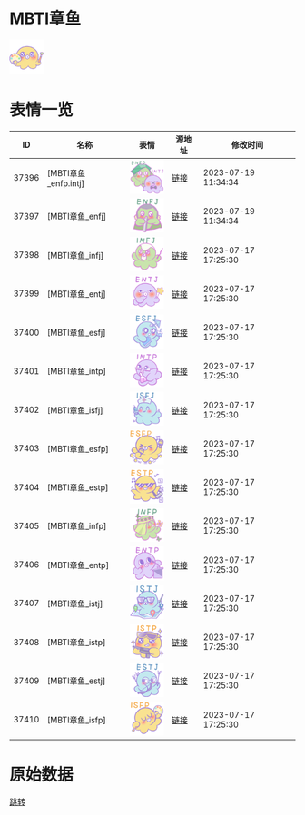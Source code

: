 # MBTI章鱼

<img src="./cover.png" height="60" alt="cover" />

# 表情一览

|ID|名称|表情|源地址|修改时间|
|----|----|----|----|----|
|37396|[MBTI章鱼_enfp.intj]|<img src="./pic/037396_%5BMBTI章鱼_enfp.intj%5D.png" height="60" alt="enfp.intj"/>|[链接](https://i0.hdslb.com/bfs/garb/cdbc7b3676aa7fa97b03f3e4b07793ea75a31572.png)|2023-07-19 11:34:34|
|37397|[MBTI章鱼_enfj]|<img src="./pic/037397_%5BMBTI章鱼_enfj%5D.png" height="60" alt="enfj"/>|[链接](https://i0.hdslb.com/bfs/garb/aa5d374fc4f959b3cc02ab1c9dc808d9c0d0e188.png)|2023-07-19 11:34:34|
|37398|[MBTI章鱼_infj]|<img src="./pic/037398_%5BMBTI章鱼_infj%5D.png" height="60" alt="infj"/>|[链接](https://i0.hdslb.com/bfs/garb/dbc3c94bec42b49bc6058ec4a4ba4fac8e35b5aa.png)|2023-07-17 17:25:30|
|37399|[MBTI章鱼_entj]|<img src="./pic/037399_%5BMBTI章鱼_entj%5D.png" height="60" alt="entj"/>|[链接](https://i0.hdslb.com/bfs/garb/b855a8994b173622cc4ec0a7cfa44bd42a0807de.png)|2023-07-17 17:25:30|
|37400|[MBTI章鱼_esfj]|<img src="./pic/037400_%5BMBTI章鱼_esfj%5D.png" height="60" alt="esfj"/>|[链接](https://i0.hdslb.com/bfs/garb/012c6a62eab0205271a87c789ad152bb70779679.png)|2023-07-17 17:25:30|
|37401|[MBTI章鱼_intp]|<img src="./pic/037401_%5BMBTI章鱼_intp%5D.png" height="60" alt="intp"/>|[链接](https://i0.hdslb.com/bfs/garb/2b07d41d51ee8d5974bd080b12b7c066ce65f2b0.png)|2023-07-17 17:25:30|
|37402|[MBTI章鱼_isfj]|<img src="./pic/037402_%5BMBTI章鱼_isfj%5D.png" height="60" alt="isfj"/>|[链接](https://i0.hdslb.com/bfs/garb/269ba3c054d54d044b849159e7af14c9c2c91ec9.png)|2023-07-17 17:25:30|
|37403|[MBTI章鱼_esfp]|<img src="./pic/037403_%5BMBTI章鱼_esfp%5D.png" height="60" alt="esfp"/>|[链接](https://i0.hdslb.com/bfs/garb/c765a854cf7dec685419b519a970dd741846c0d8.png)|2023-07-17 17:25:30|
|37404|[MBTI章鱼_estp]|<img src="./pic/037404_%5BMBTI章鱼_estp%5D.png" height="60" alt="estp"/>|[链接](https://i0.hdslb.com/bfs/garb/a4eb2411334cb8e3220bb04cb0ec88f1d3e1e869.png)|2023-07-17 17:25:30|
|37405|[MBTI章鱼_infp]|<img src="./pic/037405_%5BMBTI章鱼_infp%5D.png" height="60" alt="infp"/>|[链接](https://i0.hdslb.com/bfs/garb/dcefaf7887eee7b8782eeea4d36c16f1f54f5c24.png)|2023-07-17 17:25:30|
|37406|[MBTI章鱼_entp]|<img src="./pic/037406_%5BMBTI章鱼_entp%5D.png" height="60" alt="entp"/>|[链接](https://i0.hdslb.com/bfs/garb/d66e4a2497ede1d32764d28eea5674514e8af414.png)|2023-07-17 17:25:30|
|37407|[MBTI章鱼_istj]|<img src="./pic/037407_%5BMBTI章鱼_istj%5D.png" height="60" alt="istj"/>|[链接](https://i0.hdslb.com/bfs/garb/04e3815441e2085b41cb86ee2f184fababa4bc28.png)|2023-07-17 17:25:30|
|37408|[MBTI章鱼_istp]|<img src="./pic/037408_%5BMBTI章鱼_istp%5D.png" height="60" alt="istp"/>|[链接](https://i0.hdslb.com/bfs/garb/fa217fdb0898d73bd6f3aef1ae41d4d3ca992510.png)|2023-07-17 17:25:30|
|37409|[MBTI章鱼_estj]|<img src="./pic/037409_%5BMBTI章鱼_estj%5D.png" height="60" alt="estj"/>|[链接](https://i0.hdslb.com/bfs/garb/85b87285115f789e154701b3c2b99797308f9645.png)|2023-07-17 17:25:30|
|37410|[MBTI章鱼_isfp]|<img src="./pic/037410_%5BMBTI章鱼_isfp%5D.png" height="60" alt="isfp"/>|[链接](https://i0.hdslb.com/bfs/garb/71d4e881980a190f0e412aded52297d6fe39c72b.png)|2023-07-17 17:25:30|

# 原始数据

[跳转](./raw.json)

